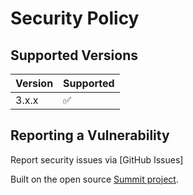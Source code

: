 # Security Policy

## Supported Versions

| Version | Supported          |
| ------- | ------------------ |
| 3.x.x   | :white_check_mark: |

## Reporting a Vulnerability

Report security issues via [GitHub Issues]

Built on the open source [Summit project](https://github.com/pete-mc/Summit).
